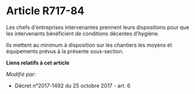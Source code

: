 # Article R717-84

Les chefs d'entreprises intervenantes prennent leurs dispositions pour que les intervenants bénéficient de conditions
décentes d'hygiène.

Ils mettent au minimum à disposition sur les chantiers les moyens et équipements prévus à la présente sous-section.

**Liens relatifs à cet article**

_Modifié par_:

  - Décret n°2017-1492 du 25 octobre 2017 - art. 6
